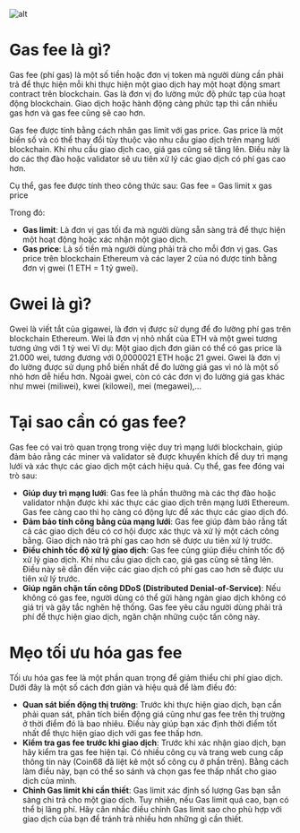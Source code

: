 ![alt](https://cdn.coin68.com/images/20230907080421-908cdd50-f8d7-4672-890a-1268993ced09-18.jpg)

# Gas fee là gì?
Gas fee (phí gas) là một số tiền hoặc đơn vị token mà người dùng cần phải trả để thực hiện mỗi khi thực hiện một giao dịch hay một hoạt động smart contract trên blockchain. Gas là đơn vị đo lường mức độ phức tạp của hoạt động blockchain. Giao dịch hoặc hành động càng phức tạp thì cần nhiều gas hơn và gas fee cũng sẽ cao hơn.  

Gas fee được tính bằng cách nhân gas limit với gas price. Gas price là một biến số và có thể thay đổi tùy thuộc vào nhu cầu giao dịch trên mạng lưới blockchain. Khi nhu cầu giao dịch cao, giá gas cũng sẽ tăng lên. Điều này là do các thợ đào hoặc validator sẽ ưu tiên xử lý các giao dịch có phí gas cao hơn.

Cụ thể,  gas fee được tính theo công thức sau: Gas fee = Gas limit x gas price

Trong đó:
- **Gas limit**: Là đơn vị gas tối đa mà người dùng sẵn sàng trả để thực hiện một hoạt động hoặc xác nhận một giao dịch.
- **Gas price**: Là số tiền mà người dùng phải trả cho mỗi đơn vị gas. Gas price trên blockchain Ethereum và các layer 2 của nó được tính bằng đơn vị gwei (1 ETH = 1 tỷ gwei). 

# Gwei là gì?
Gwei là viết tắt của gigawei, là đơn vị được sử dụng để đo lường phí gas trên blockchain Ethereum. Wei là đơn vị nhỏ nhất của ETH và một gwei tương tương ứng với 1 tỷ wei
Ví dụ: Một giao dịch đơn giản có thể có gas price là 21.000 wei, tương đương với 0,0000021 ETH hoặc 21 gwei.
Gwei là đơn vị đo lường được sử dụng phổ biến nhất để đo lường giá gas vì nó là một số nhỏ hơn dễ hiểu hơn. Ngoài gwei, còn có các đơn vị đo lường giá gas khác như mwei (miliwei), kwei (kilowei), mei (megawei),...

# Tại sao cần có gas fee?
Gas fee có vai trò quan trọng trong việc duy trì mạng lưới blockchain, giúp đảm bảo rằng các miner và validator sẽ được khuyến khích để duy trì mạng lưới và xác thực các giao dịch một cách hiệu quả. Cụ thể, gas fee đóng vai trò sau:

- **Giúp duy trì mạng lưới**: Gas fee là phần thưởng mà các thợ đào hoặc validator nhận được khi xác thực các giao dịch trên mạng lưới Ethereum. Gas fee càng cao thì họ càng có động lực để xác thực các giao dịch đó.
- **Đảm bảo tính công bằng của mạng lưới**: Gas fee giúp đảm bảo rằng tất cả các giao dịch đều có cơ hội được xác thực và xử lý một cách công bằng. Giao dịch nào trả phí gas cao hơn sẽ được ưu tiên xử lý trước.
- **Điều chỉnh tốc độ xử lý giao dịch**: Gas fee cũng giúp điều chỉnh tốc độ xử lý giao dịch. Khi nhu cầu giao dịch cao, giá gas cũng sẽ tăng lên. Điều này sẽ dẫn đến việc các giao dịch có phí gas cao hơn sẽ được ưu tiên xử lý trước.
- **Giúp ngăn chặn tấn công DDoS (Distributed Denial-of-Service)**: Nếu không có gas fee, người dùng có thể gửi hàng ngàn giao dịch không có giá trị và gây tắc nghẽn hệ thống. Gas fee yêu cầu người dùng phải trả phí để thực hiện giao dịch, ngăn chặn những cuộc tấn công này.

# Mẹo tối ưu hóa gas fee
Tối ưu hóa gas fee là một phần quan trọng để giảm thiểu chi phí giao dịch. Dưới đây là một số cách đơn giản và hiệu quả để làm điều đó:

- **Quan sát biến động thị trường**: Trước khi thực hiện giao dịch, bạn cần phải quan sát, phân tích biến động giá cũng như gas fee trên thị trường ở thời điểm đó là bao nhiêu. Điều này giúp bạn xác định thời điểm tốt nhất để thực hiện giao dịch với gas fee thấp hơn.
- **Kiểm tra gas fee trước khi giao dịch**: Trước khi xác nhận giao dịch, bạn hãy kiểm tra gas fee hiện tại. Có nhiều công cụ và trang web cung cấp thông tin này (Coin68 đã liệt kê một số công cụ ở phần trên). Bằng cách làm điều này, bạn có thể so sánh và chọn gas fee thấp nhất cho giao dịch của mình.
- **Chỉnh Gas limit khi cần thiết**: Gas limit xác định số lượng Gas bạn sẵn sàng chi trả cho một giao dịch. Tuy nhiên, nếu Gas limit quá cao, bạn có thể bị lãng phí. Hãy cân nhắc điều chỉnh Gas limit sao cho phù hợp với giao dịch của bạn để tránh trả nhiều hơn những gì cần thiết.
